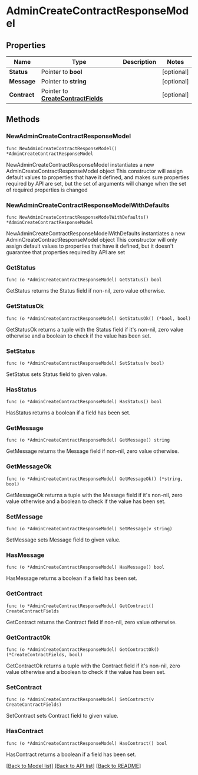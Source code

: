 # AdminCreateContractResponseModel

## Properties

Name | Type | Description | Notes
------------ | ------------- | ------------- | -------------
**Status** | Pointer to **bool** |  | [optional] 
**Message** | Pointer to **string** |  | [optional] 
**Contract** | Pointer to [**CreateContractFields**](CreateContractFields.md) |  | [optional] 

## Methods

### NewAdminCreateContractResponseModel

`func NewAdminCreateContractResponseModel() *AdminCreateContractResponseModel`

NewAdminCreateContractResponseModel instantiates a new AdminCreateContractResponseModel object
This constructor will assign default values to properties that have it defined,
and makes sure properties required by API are set, but the set of arguments
will change when the set of required properties is changed

### NewAdminCreateContractResponseModelWithDefaults

`func NewAdminCreateContractResponseModelWithDefaults() *AdminCreateContractResponseModel`

NewAdminCreateContractResponseModelWithDefaults instantiates a new AdminCreateContractResponseModel object
This constructor will only assign default values to properties that have it defined,
but it doesn't guarantee that properties required by API are set

### GetStatus

`func (o *AdminCreateContractResponseModel) GetStatus() bool`

GetStatus returns the Status field if non-nil, zero value otherwise.

### GetStatusOk

`func (o *AdminCreateContractResponseModel) GetStatusOk() (*bool, bool)`

GetStatusOk returns a tuple with the Status field if it's non-nil, zero value otherwise
and a boolean to check if the value has been set.

### SetStatus

`func (o *AdminCreateContractResponseModel) SetStatus(v bool)`

SetStatus sets Status field to given value.

### HasStatus

`func (o *AdminCreateContractResponseModel) HasStatus() bool`

HasStatus returns a boolean if a field has been set.

### GetMessage

`func (o *AdminCreateContractResponseModel) GetMessage() string`

GetMessage returns the Message field if non-nil, zero value otherwise.

### GetMessageOk

`func (o *AdminCreateContractResponseModel) GetMessageOk() (*string, bool)`

GetMessageOk returns a tuple with the Message field if it's non-nil, zero value otherwise
and a boolean to check if the value has been set.

### SetMessage

`func (o *AdminCreateContractResponseModel) SetMessage(v string)`

SetMessage sets Message field to given value.

### HasMessage

`func (o *AdminCreateContractResponseModel) HasMessage() bool`

HasMessage returns a boolean if a field has been set.

### GetContract

`func (o *AdminCreateContractResponseModel) GetContract() CreateContractFields`

GetContract returns the Contract field if non-nil, zero value otherwise.

### GetContractOk

`func (o *AdminCreateContractResponseModel) GetContractOk() (*CreateContractFields, bool)`

GetContractOk returns a tuple with the Contract field if it's non-nil, zero value otherwise
and a boolean to check if the value has been set.

### SetContract

`func (o *AdminCreateContractResponseModel) SetContract(v CreateContractFields)`

SetContract sets Contract field to given value.

### HasContract

`func (o *AdminCreateContractResponseModel) HasContract() bool`

HasContract returns a boolean if a field has been set.


[[Back to Model list]](../README.md#documentation-for-models) [[Back to API list]](../README.md#documentation-for-api-endpoints) [[Back to README]](../README.md)


